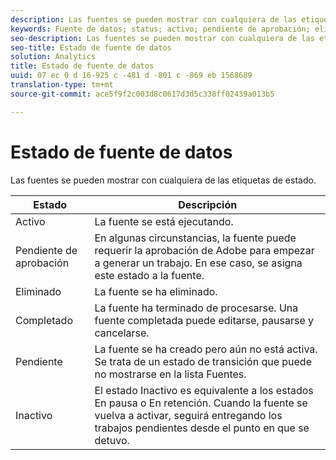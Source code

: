 ```yaml
---
description: Las fuentes se pueden mostrar con cualquiera de las etiquetas de estado.
keywords: Fuente de datos; status; activo; pendiente de aprobación; eliminado; complete; pendiente; inactivo
seo-description: Las fuentes se pueden mostrar con cualquiera de las etiquetas de estado.
seo-title: Estado de fuente de datos
solution: Analytics
title: Estado de fuente de datos
uuid: 07 ec 0 d 16-925 c -481 d -801 c -869 eb 1568689
translation-type: tm+mt
source-git-commit: ace5f9f2c003d8c0617d3d5c338ff02439a013b5

---
```



# Estado de fuente de datos

Las fuentes se pueden mostrar con cualquiera de las etiquetas de estado.

| Estado | Descripción |
|---|---|
| Activo | La fuente se está ejecutando. |
| Pendiente de aprobación | En algunas circunstancias, la fuente puede requerir la aprobación de Adobe para empezar a generar un trabajo. En ese caso, se asigna este estado a la fuente. |
| Eliminado | La fuente se ha eliminado. |
| Completado | La fuente ha terminado de procesarse. Una fuente completada puede editarse, pausarse y cancelarse. |
| Pendiente | La fuente se ha creado pero aún no está activa. Se trata de un estado de transición que puede no mostrarse en la lista Fuentes. |
| Inactivo | El estado Inactivo es equivalente a los estados En pausa o En retención. Cuando la fuente se vuelva a activar, seguirá entregando los trabajos pendientes desde el punto en que se detuvo. |